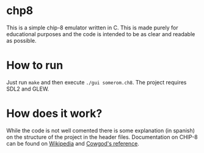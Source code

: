 chp8
=========
This is a simple chip-8 emulator written in C. This is made purely for
educational purposes and the code is intended to be as clear and readable
as possible.

How to run
==========
Just run `make` and then execute `./gui somerom.ch8`. The project requires SDL2
and GLEW.

How does it work?
=================

While the code is not well comented there is some explanation (in spanish) on
the structure of the project in the header files. Documentation on CHIP-8 can
be found on [Wikipedia](https://en.wikipedia.org/wiki/CHIP-8) and
[Cowgod's reference](http://devernay.free.fr/hacks/chip8/C8TECH10.HTM).

